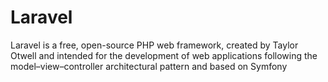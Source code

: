 
# Laravel

Laravel is a free, open-source PHP web framework, created by Taylor Otwell and intended for the development of web applications following the model–view–controller architectural pattern and based on Symfony